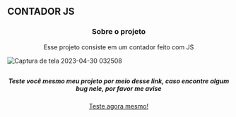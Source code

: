 ## CONTADOR JS

<h3 align="center"> Sobre o projeto </h3>

<p align="center"> Esse projeto consiste em um contador feito com JS </p>

![Captura de tela 2023-04-30 032508](https://user-images.githubusercontent.com/123920104/235339060-654d634e-5dd2-421d-bbdf-1b534e5ad62c.png)

##

<h5 align="center"> Teste você mesmo meu projeto por meio desse link, caso encontre algum bug nele, por favor me avise </h5>

<p align="center"><a target="_blank" href="https://contador-javascript.glitch.me/">Teste agora mesmo!</a></p>
